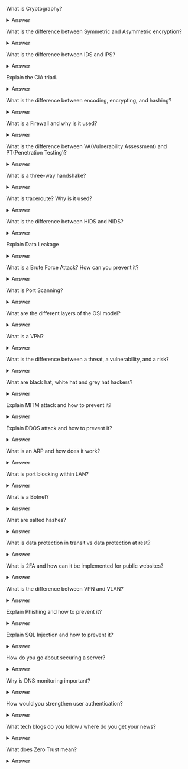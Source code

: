 What is Cryptography?
<details>
  <summary>Answer</summary>
  Cryptography is the practice and study of techniques for securing information and communication mainly to protect the data from third parties that the data is not intended for.
</details>

What is the difference between Symmetric and Asymmetric encryption?
<details>
  <summary>Answer</summary>
  
| Basis of Comparison        | Symmetric Encryption           | Asymmetric Encryption  |
| ------------- |:-------------:| -----:|
| Encryption key     | Same key for encryption & decryption | Different keys for encryption & decryption |
| Performance | Encryption is fast but more vulnerable | Encryption is slow due to high computation |
| Algorithms | DES, 3DES, AES and RC4 | Diffie-Hellman, RSA |
| Purpose | Used for bulk data transmission | Often used for securely exchanging secret keys |
</details>

What is the difference between IDS and IPS?
<details>
  <summary>Answer</summary>
  IDS is Intrusion Detection System and it only detects intrusions and the administrator has to take care of preventing the intrusion. Whereas, in IPS i.e., Intrusion Prevention System, the system detects the intrusion and also takes actions to prevent the intrusion.
</details>

Explain the CIA triad.
<details>
  <summary>Answer</summary>
  CIA stands for Confidentiality, Integrity, and Availability. CIA is a model that is designed to guide policies for Information Security. It is one of the most popular models used by organizations.

### Confidentiality

The information should be accessible and readable only to authorized personnel. It should not be accessible by unauthorized personnel. The information should be strongly encrypted just in case someone uses hacking to access the data so that even if the data is accessed, it is not readable or understandable.

### Integrity

Making sure the data has not been modified by an unauthorized entity. Integrity ensures that data is not corrupted or modified by unauthorized personnel. If an authorized individual/system is trying to modify the data and the modification wasn’t successful, then the data should be reversed back and should not be corrupted.

### Availability

The data should be available to the user whenever the user requires it. Maintaining of Hardware, upgrading regularly, Data Backups and Recovery, Network Bottlenecks should be taken care of.
</details>

What is the difference between encoding, encrypting, and hashing?
<details>
  <summary>Answer</summary>

### Encoding 
In the Encoding method, data is transformed from one form to another. The main aim of encoding is to transform data into a form that is readable by most of the systems or that can be used by any external process.
It can’t be used for securing data, various publicly available algorithms are used for encoding.

Encoding can be used for reducing the size of audio and video files. Each audio and video file format has a corresponding coder-decoder (codec) program that is used to code it into the appropriate format and then decodes for playback.

Example: ASCII, BASE64, UNICODE

### Encryption 
Encryption in encoding technique in which message is encoded by using encryption algorithm in such a way that only authorized personnel can access the message or information.


It is a special type of encoding that is used for transferring private data, for example sending a combination of username and password over the internet for email login.

In encryption, data to be encrypted(called plain-text) is transformed using an encryption algorithm like AES encryption or RSA encryption using a secret key called cipher. The encrypted data is called cipher-text, and finally, the secret key can be used by the intended recipient to convert it back to plain-text.

There are two types of encryption algorithms – symmetric and asymmetric encryption.
In case of symmetric encryption data is encoded and decoded with the help of same key, for example AES encryption algorithm but in case of asymmetric encryption algorithm, data is encrypted with help of two keys, namely public and private key, for example. RSA algorithm

### Hashing
In hashing, data is converted to the hash using some hashing function, which can be any number generated from string or text. Various hashing algorithms are MD5, SHA256. Data once hashed is non-reversible.

Hash function can be any function that is used to map data of arbitrary size to data of fixed size. The data structure hash table is used for storing of data.

For example: When you send pictures and text messages over WhatsApp over StackOverflow(posting in questions), images are sent to different server and text is sent to a different server for efficiency purposes. So for verifying images that the images are not tampered in between data transfer over the internet, hashing algorithm like MD5 can be used. 
</details>

What is a Firewall and why is it used?
<details>
  <summary>Answer</summary>
  A Firewall is a network security system set on the boundaries of the system/network that monitors and controls network traffic. Firewalls are mainly used to protect the system/network from viruses, worms, malware, etc. Firewalls can also be to prevent remote access and content filtering.
</details>

What is the difference between VA(Vulnerability Assessment) and PT(Penetration Testing)?
<details>
  <summary>Answer</summary>
  
  ### Vulnerability Assessment
  The process of finding flaws on the target. Here, the organization knows that their system/network has flaws or weaknesses and want to find these flaws and prioritize the flaws for fixing.

### Penetration Testing
The process of finding vulnerabilities on the target. In this case, the organization would have set up all the security measures they could think of and would want to test if there is any other way that their system/network can be hacked.
</details>

What is a three-way handshake?
<details>
  <summary>Answer</summary>
  A three-way handshake is a method used in a TCP/IP network to create a connection between a host and a client. It’s called a three-way handshake because it is a three-step method in which the client and server exchanges packets. The three steps are as follows:

  1. The client sends a SYN(Synchronize) packet to the server check if the server is up or has open ports
  2. The server sends SYN-ACK packet to the client if it has open ports
  3. The client acknowledges this and sends an ACK(Acknowledgment) packet back to the server
</details>

What is traceroute? Why is it used?
<details>
  <summary>Answer</summary>
  Traceroute is a tool that shows the path of a packet. It lists all the points (mainly routers) that the packet passes through. This is used mostly when the packet is not reaching its destination. Traceroute is used to check where the connection stops or breaks to identify the point of failure.
</details>

What is the difference between HIDS and NIDS?
<details>
  <summary>Answer</summary>
  HIDS(Host IDS) and NIDS(Network IDS) are both Intrusion Detection System and work for the same purpose i.e., to detect the intrusions. The only difference is that the HIDS is set up on a particular host/device. It monitors the traffic of a particular device and suspicious system activities. On the other hand, NIDS is set up on a network. It monitors traffic of all device of the network.
</details>

Explain Data Leakage
<details>
  <summary>Answer</summary>
  Data Leakage is an intentional or unintentional transmission of data from within the organization to an external unauthorized destination. It is the disclosure of confidential information to an unauthorized entity. Data Leakage can be divided into 3 categories based on how it happens:

  1. Accidental Breach: An entity unintentionally send data to an unauthorized person due to a fault or a blunder
  2. Intentional Breach: The authorized entity sends data to an unauthorized entity on purpose
  3. System Hack: Hacking techniques are used to cause data leakage
  
  Data Leakage can be prevented by using tools, software, and strategies known as DLP(Data Leakage Prevention) Tools.
</details>

What is a Brute Force Attack? How can you prevent it?
<details>
  <summary>Answer</summary>
  Brute Force is a way of finding out the right credentials by repetitively trying all the permutations and combinations of possible credentials. In most cases, brute force attacks are automated where the tool/software automatically tries to login with a list of credentials. There are various ways to prevent Brute Force attacks. Some of them are:

  - Password Length: You can set a minimum length for password. The lengthier the password, the harder it is to find.
  - Password Complexity: Including different formats of characters in the password makes brute force attacks harder. Using alpha-numeric passwords along with special characters, and upper and lower case characters increase the password complexity making it difficult to be cracked.
   - Limiting Login Attempts: Set a limit on login failures. For example, you can set the limit on login failures as 3. So, when there are 3 consecutive login failures, restrict the user from logging in for some time, or send an Email or OTP to use to log in the next time. Because brute force is an automated process, limiting login attempts will break the brute force process.
</details>

What is Port Scanning?
<details>
  <summary>Answer</summary>
  Port Scanning is the technique used to identify open ports and service available on a host. Hackers use port scanning to find information that can be helpful to exploit vulnerabilities. Administrators use Port Scanning to verify the security policies of the network.
</details>

What are the different layers of the OSI model?
<details>
  <summary>Answer</summary>
  An OSI model is a reference model for how applications communicate over a network. The purpose of an OSI reference is to guide vendors and developers so the digital communication products and software programs can interoperate.

Following are the OSI layers:different OSI layers-cybersecurity interview questions-edureka

### Physical Layer
Responsible for transmission of digital data from sender to receiver through the communication media,

### Data Link Layer
Handles the movement of data to and from the physical link. It is also responsible for encoding and decoding of data bits.

### Network Layer
Responsible for packet forwarding and providing routing paths for network communication.

### Transport Layer
Responsible for end-to-end communication over the network. It splits the data from the above layer and passes it to the Network Layer and then ensures that all the data has successfully reached at the receiver’s end.

### Session Layer
Controls connection between the sender and the receiver. It is responsible for starting, ending, and managing the session and establishing, maintaining and synchronizing interaction between the sender and the receiver.

### Presentation Layer
It deals with presenting the data in a proper format and data structure instead of sending raw datagrams or packets.

### Application Layer
It provides an interface between the application and the network. It focuses on process-to-process communication and provides a communication interface.
</details>

What is a VPN?
<details>
  <summary>Answer</summary>
  VPN stands for Virtual Private Network. It is used to create a safe and encrypted connection. When you use a VPN, the data from the client is sent to a point in the VPN where it is encrypted and then sent through the internet to another point. At this point, the data is decrypted and sent to the server. When the server sends a response, the response is sent to a point in the VPN where it is encrypted and this encrypted data is sent to another point in the VPN where it is decrypted. And finally, the decrypted data is sent to the client. The whole point of using a VPN is to ensure encrypted data transfer.
</details>

What is the difference between a threat, a vulnerability, and a risk?
<details>
  <summary>Answer</summary>

### Threat
Someone with the potential to harm a system or an organization
### Vulnerability
Weakness in a system that can be exploited by a potential hacker
### Risk
Potential for loss or damage when threat exploits a vulnerability
</details>

What are black hat, white hat and grey hat hackers?
<details>
  <summary>Answer</summary>

### Black hat hackers
Known for having vast knowledge about breaking into computer networks. They can write malware which can be used to gain access to these systems. This type of hackers misuse their skills to steal information or use the hacked system for malicious purpose. 

### White hat hackers
Use their powers for good deeds and so they are also called Ethical Hackers. These are mostly hired by companies as a security specialist that attempts to find and fix vulnerabilities and security holes in the systems. They use their skills to help make the security better. 

### Grey hat hackers
Are an amalgamation of a white hat and black hat hacker. They look for system vulnerabilities without the owner’s permission. If they find any vulnerabilities, they report it to the owner. Unlike Black hat hackers, they do not exploit the vulnerabilities found. 
</details>

Explain MITM attack and how to prevent it?
<details>
  <summary>Answer</summary>
A MITM(Man-in-the-Middle) attack is a type of attack where the hacker places himself in between the communication of two parties and steal the information. Suppose there are two parties A and B having a communication. Then the hacker joins this communication. He impersonates as party B to A and impersonates as party A in front of B. The data from both the parties are sent to the hacker and the hacker redirects the data to the destination party after stealing the data required. While the two parties think that they are communicating with each other, in reality, they are communicating with the hacker.

You can prevent MITM attack by using the following practices:

- Use VPN
- Use strong WEP/WPA encryption
- Use Intrusion Detection Systems
- Force HTTPS
- Public Key Pair Based Authentication
</details>

Explain DDOS attack and how to prevent it?
<details>
  <summary>Answer</summary>
A DDOS(Distributed Denial of Service) attack is a cyberattack that causes the servers to refuse to provide services to genuine clients. DDOS attack can be classified into two types:

1. Flooding attacks: In this type, the hacker sends a huge amount of traffic to the server which the server can not handle. And hence, the server stops functioning. This type of attack is usually executed by using automated programs that continuously send packets to the server.
2. Crash attacks: In this type, the hackers exploit a bug on the server resulting in the system to crash and hence the server is not able to provide service to the clients.

You can prevent DDOS attacks by using the following practices:

- Use Anti-DDOS services
- Configure Firewalls and Routers
- Use Front-End Hardware
- Use Load Balancing
- Handle Spikes in Traffic
</details>

What is an ARP and how does it work?
<details>
  <summary>Answer</summary>
Address Resolution Protocol (ARP)is a protocol for mapping an Internet Protocol address (IP address) to a physical machine address that is recognized in the local network.

When an incoming packet destined for a host machine on a particular local area network arrives at a gateway, the gateway asks the ARP program to find a physical host or MAC address that matches the IP address.

The ARP program looks in the ARP cache and, if it finds the address, provides it so that the packet can be converted to the right packet length and format and sent to the machine.

If no entry is found for the IP address, ARP broadcasts a request packet in a special format to all the machines on the LAN to see if one machine knows that it has that IP address associated with it.
</details>

What is port blocking within LAN?
<details>
  <summary>Answer</summary>
Restricting the users from accessing a set of services within the local area network is called port blocking.

Stopping the source to not to access the destination node via ports. As the application works on the ports, so ports are blocked to restricts the access filling up the security holes in the network infrastructure.
</details>

What is a Botnet?
<details>
  <summary>Answer</summary>
A Botnet is a number of devices connected to the internet where each device has one or more bots running on it. The bots on the devices and malicious scripts used to hack a victim. Botnets can be used to steal data, send spams and execute a DDOS attack.
</details>

What are salted hashes?
<details>
  <summary>Answer</summary>
Salt is a random data. When a properly protected password system receives a new password, it creates a hash value of that password, a random salt value, and then the combined value is stored in its database. This helps to defend against dictionary attacks and known hash attacks.

Example: If someone uses the same password on two different systems and they are being used using the same hashing algorithm, the hash value would be same, however, if even one of the system uses salt with the hashes, the value will be different.
</details>

What is data protection in transit vs data protection at rest?
<details>
  <summary>Answer</summary>

| Data Protection in transit  | Data protection at rest |
| ------------- | ------------- |
| When data is going from server to client  | When data just exists in its database or on its hard drive  |
| Effective Data protection measures for in-transit data are critical as data is less secure when in motion  | Data at rest is sometimes considered to be less vulnerable than data in transit  |
</details>

What is 2FA and how can it be implemented for public websites?
<details>
  <summary>Answer</summary>
An extra layer of security that is known as “multi-factor authentication“.

Requires not only a password and username but also something that only, and only, that user has on them, i.e. a piece of information only they should know or have immediately to hand – such as a physical token.

Authenticator apps replace the need to obtain a verification code via text, voice call or email.
</details>

What is the difference between VPN and VLAN?
<details>
  <summary>Answer</summary>

| VPN | VLAN |
| ------------- | ------------- |
| Helps to group workstations that are not within the same locations into the same broadcast domain  | Related to remote access to the network of a company  |
| Means to logically segregate networks without physically segregating them with various switches  | Used to connect two points in a secured and encrypted tunnel  |
| Saves the data from prying eyes while in transit and no one on the net can capture the packets and read the data | Does not involve any encryption technique but it is only used to slice up your logical network into different sections for the purpose of management and security |
</details>

Explain Phishing and how to prevent it?
<details>
  <summary>Answer</summary>
Phishing is a Cyberattack in which a hacker disguises as a trustworthy person or business and attempt to steal sensitive financial or personal information through fraudulent email or instant message.

You can prevent Phishing attacks by using the following practices:
- need to put stuff here
</details>

Explain SQL Injection and how to prevent it?
<details>
  <summary>Answer</summary>
SQL Injection (SQLi) is a code injection attack where an attacker manipulates the data being sent to the server to execute malicious SQL statements to control a web application’s database server, thereby accessing, modifying and deleting unauthorized data. This attack is mainly used to take over database servers.

You can prevent SQL Injection attacks by using the following practices:

- Use prepared statements
- Use Stored Procedures
- Validate user input
</details>

How do you go about securing a server?
<details>
  <summary>Answer</summary>
You might want to break this answer down into steps, especially if it refers to a specific type of server. Your answer will give a glimpse into your decision-making abilities and thought process. There are multiple ways to answer this question, just as there are multiple ways to secure a server. You might reference the concept of trust no one or the principle of least privilege. Let your expertise guide your response to this question and the others following it.
</details>

Why is DNS monitoring important?
<details>
  <summary>Answer</summary>
DNS monitoring is prudent because DNS queries are a data-exfiltration vector from networks that allow any host to communicate to the Internet on Port 53. As well as it can be used to detect infected machine communicating with command and controol servers.
</details>

How would you strengthen user authentication?
<details>
  <summary>Answer</summary>
  need to write an Answer
</details>

What tech blogs do you folow / where do you get your news?
<details>
  <summary>Answer</summary>
  need to write an Answer
</details>

What does Zero Trust mean?
<details>
  <summary>Answer</summary>
  need to write an Answer
</details>
